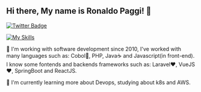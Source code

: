 ## Hi there, My name is Ronaldo Paggi! 👋
[![Twitter Badge](https://img.shields.io/badge/-Twitter-1ca0f1?style=flat-square&labelColor=1ca0f1&logo=twitter&logoColor=white&link=https://twitter.com/rpaggi)](https://twitter.com/rpaggi)

[![My Skills](https://skillicons.dev/icons?i=js,html,css,sass,tailwind,php,java,laravel,spring,vue,mysql,redis,docker,git,idea,vscode,vim,stackoverflow)](https://skillicons.dev)

🔭 I'm working with software development since 2010, I've worked with many languages such as: Cobol🦖, PHP, Java☕️ and Javascript(in front-end). I know some fontends and backends frameworks such as: Laravel❤️, VueJS❤️, SpringBoot and ReactJS.

🌱 I'm currently learning more about Devops, studying about k8s and AWS.

<!--
**rpaggi/rpaggi** is a ✨ _special_ ✨ repository because its `README.md` (this file) appears on your GitHub profile.

Here are some ideas to get you started:

- 🔭 I’m currently working on ...
- 🌱 I’m currently learning ...
- 👯 I’m looking to collaborate on ...
- 🤔 I’m looking for help with ...
- 💬 Ask me about ...
- 📫 How to reach me: ...
- 😄 Pronouns: ...
- ⚡ Fun fact: ...
-->
